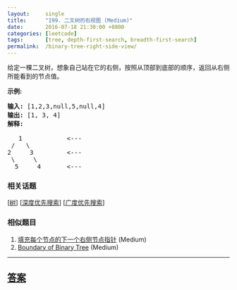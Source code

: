 ```yaml
---
layout:     single
title:      "199. 二叉树的右视图 (Medium)"
date:       2016-07-18 21:30:00 +0800
categories: [leetcode]
tags:       [tree, depth-first-search, breadth-first-search]
permalink:  /binary-tree-right-side-view/
---
```


<p>给定一棵二叉树，想象自己站在它的右侧，按照从顶部到底部的顺序，返回从右侧所能看到的节点值。</p>

<p><strong>示例:</strong></p>

<pre><strong>输入:</strong>&nbsp;[1,2,3,null,5,null,4]
<strong>输出:</strong>&nbsp;[1, 3, 4]
<strong>解释:
</strong>
   1            &lt;---
 /   \
2     3         &lt;---
 \     \
  5     4       &lt;---
</pre>

### 相关话题
  [[树](https://github.com/openset/leetcode/tree/master/tag/tree/README.md)]
  [[深度优先搜索](https://github.com/openset/leetcode/tree/master/tag/depth-first-search/README.md)]
  [[广度优先搜索](https://github.com/openset/leetcode/tree/master/tag/breadth-first-search/README.md)]

### 相似题目
  1. [填充每个节点的下一个右侧节点指针](/populating-next-right-pointers-in-each-node) (Medium)
  1. [Boundary of Binary Tree](/boundary-of-binary-tree) (Medium)

---

## [答案](https://github.com/openset/leetcode/tree/master/problems/binary-tree-right-side-view)
